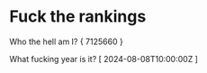 # Fuck the rankings

Who the hell am I?
{ 7125660 }

What fucking year is it?
[ 2024-08-08T10:00:00Z ]
